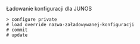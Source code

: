Ładowanie konfiguracji dla JUNOS

```
> configure private
# load override nazwa-załadowywanej-konfiguracji
# commit
# update
```